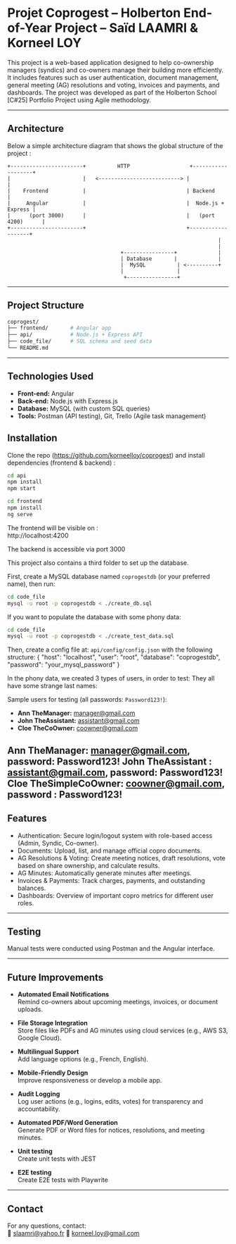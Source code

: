 # Projet Coprogest – Holberton End-of-Year Project – Saïd LAAMRI & Korneel LOY

This project is a web-based application designed to help co-ownership managers (syndics) and co-owners manage their building more efficiently. It includes features such as user authentication, document management, general meeting (AG) resolutions and voting, invoices and payments, and dashboards.
The project was developed as part of the Holberton School [C#25] Portfolio Project using Agile methodology.

---

## Architecture

Below a simple architecture diagram that shows the global structure of the project :

```plaintext
+-----------------------+          HTTP                   +-------------------+
|                       |   <--------------------------> |                    |
|    Frontend           |                                | Backend            |
|     Angular           |                                |  Node.js + Express |
|      (port 3000)      |                                |   (port 4200)      |
+-----------------------+                                +-------------------+
                                                                   |
                                                                   |
                                    +----------------+             |
                                    | Database       |             |
                                    |  MySQL          | <----------+
                                    |                 |
                                     +----------------+
```

---

## Project Structure
```bash
coprogest/
├── frontend/       # Angular app
├── api/            # Node.js + Express API
├── code_file/      # SQL schema and seed data
└── README.md
```

---

## Technologies Used
- **Front-end:** Angular  
- **Back-end:** Node.js with Express.js  
- **Database:** MySQL (with custom SQL queries)  
- **Tools:** Postman (API testing), Git, Trello (Agile task management)

## Installation

Clone the repo (https://github.com/korneelloy/coprogest) and install dependencies  (frontend & backend) :

```bash
cd api
npm install
npm start
```

```bash
cd frontend
npm install
ng serve
```

The frontend will be visible on :  
http://localhost:4200

The backend is accessible via port 3000

This project also contains a third folder to set up the database.

First, create a MySQL database named `coprogestdb` (or your preferred name), then run:


```bash
cd code_file
mysql -u root -p coprogestdb < ./create_db.sql
```

If you want to populate the database with some phony data: 
```bash
cd code_file
mysql -u root -p coprogestdb < ./create_test_data.sql
```
Then, create a config file at: `api/config/config.json` with the following structure:
{
  "host": "localhost",
  "user": "root",
  "database": "coprogestdb",
  "password": "your_mysql_password"
}


In the phony data, we created 3 types of users, in order to test:
They all have some strange last names: 

Sample users for testing (all passwords: `Password123!`):
- **Ann TheManager:** manager@gmail.com  
- **John TheAssistant:** assistant@gmail.com  
- **Cloe TheCoOwner:** coowner@gmail.com  


Ann TheManager: manager@gmail.com, password: Password123!
John TheAssistant : assistant@gmail.com, password: Password123!
Cloe TheSimpleCoOwner: coowner@gmail.com, password : Password123!
---

## Features

- Authentication: Secure login/logout system with role-based access (Admin, Syndic, Co-owner).
- Documents: Upload, list, and manage official copro documents.
- AG Resolutions & Voting: Create meeting notices, draft resolutions, vote based on share ownership, and calculate results.
- AG Minutes: Automatically generate minutes after meetings.
- Invoices & Payments: Track charges, payments, and outstanding balances.
- Dashboards: Overview of important copro metrics for different user roles.

---

## Testing
Manual tests were conducted using Postman and the Angular interface.

---


## Future Improvements

- **Automated Email Notifications**  
  Remind co-owners about upcoming meetings, invoices, or document uploads.

- **File Storage Integration**  
  Store files like PDFs and AG minutes using cloud services (e.g., AWS S3, Google Cloud).

- **Multilingual Support**  
  Add language options (e.g., French, English).

- **Mobile-Friendly Design**  
  Improve responsiveness or develop a mobile app.

- **Audit Logging**  
  Log user actions (e.g., logins, edits, votes) for transparency and accountability.

- **Automated PDF/Word Generation**  
  Generate PDF or Word files for notices, resolutions, and meeting minutes.

- **Unit testing**  
  Create unit tests with JEST 

- **E2E testing**  
  Create E2E tests with Playwrite

---

## Contact
For any questions, contact:  
📧 slaamri@yahoo.fr
📧 korneel.loy@gmail.com  
